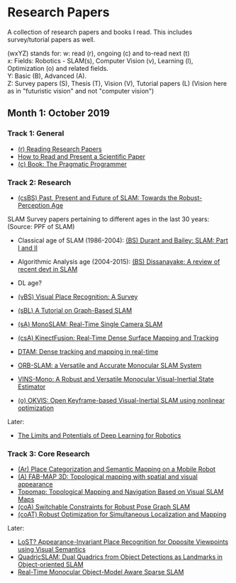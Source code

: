 # Research Papers 

A collection of research papers and books I read. This includes survey/tutorial papers as well. 

(wxYZ) stands for:
w: read (r), ongoing (c) and to-read next (t)    
x: Fields: Robotics - SLAM(s), Computer Vision (v), Learning (l), Optimization (o) and related fields.    
Y: Basic (B), Advanced (A).      
Z: Survey papers (S), Thesis (T), Vision (V), Tutorial papers (L) (Vision here as in "futuristic vision" and not "computer vision")  

## Month 1: October 2019


### Track 1: General

* [(r) Reading Research Papers](http://www.cs.rpi.edu/~sibel/graduate_school/_static/fall2017/reading_research_papers_fall_2017_graduate_skills_seminar.pdf)
* [How to Read and Present a Scientific Paper](http://people.cs.aau.dk/~hans/Dat5/slides.pdf)
* [(c) Book: The Pragmatic Programmer](https://www.amazon.in/Pragmatic-Programmer-Andrew-Hunt/dp/8131722422)


### Track 2: Research 

* [(csBS) Past, Present and Future of SLAM: Towards the Robust-Perception Age](https://arxiv.org/abs/1606.05830)

SLAM Survey papers pertaining to different ages in the last 30 years: (Source: PPF of SLAM)
* Classical age of SLAM (1986-2004): [(BS) Durant and Bailey: SLAM: Part I and II]()
* Algorithmic Analysis age (2004-2015): [(BS) Dissanayake: A review of recent devt in SLAM]()
* DL age?

* [(vBS) Visual Place Recognition: A Survey](https://ieeexplore.ieee.org/abstract/document/7339473)
* [(sBL) A Tutorial on Graph-Based SLAM](https://ieeexplore.ieee.org/abstract/document/5681215)
* [(sA) MonoSLAM: Real-Time Single Camera SLAM](https://www.doc.ic.ac.uk/~ajd/Publications/davison_etal_pami2007.pdf)
* [(csA) KinectFusion: Real-Time Dense Surface Mapping and Tracking](https://www.microsoft.com/en-us/research/wp-content/uploads/2016/02/ismar2011.pdf)
* [DTAM: Dense tracking and mapping in real-time](https://ieeexplore.ieee.org/abstract/document/6126513)
* [ORB-SLAM: a Versatile and Accurate Monocular SLAM System](https://arxiv.org/abs/1502.00956)
* [VINS-Mono: A Robust and Versatile Monocular Visual-Inertial State Estimator](https://arxiv.org/abs/1708.03852)
* [(o) OKVIS: Open Keyframe-based Visual-Inertial SLAM using nonlinear optimization](https://journals.sagepub.com/doi/abs/10.1177/0278364914554813?journalCode=ijra)   

Later:

* [The Limits and Potentials of Deep Learning for Robotics](https://arxiv.org/abs/1804.06557)

### Track 3: Core Research

* [(Ar) Place Categorization and Semantic Mapping on a Mobile Robot](https://arxiv.org/abs/1507.02428)
* [(A) FAB-MAP 3D: Topological mapping with spatial and visual appearance](https://ieeexplore.ieee.org/abstract/document/5509587)
* [Topomap: Topological Mapping and Navigation Based on Visual SLAM Maps](https://arxiv.org/abs/1709.05533)
* [(coA) Switchable Constraints for Robust Pose Graph SLAM](https://ieeexplore.ieee.org/ielx5/6363628/6385431/06385590.pdf?tp=&arnumber=6385590&isnumber=6385431&ref=aHR0cHM6Ly9zY2hvbGFyLmdvb2dsZS5jb20uYXUvY2l0YXRpb25zP3VzZXI9V25LamZGRUFBQUFKJmhsPWVu&tag=1)
* [(coAT) Robust Optimization for Simultaneous Localization and Mapping](https://core.ac.uk/download/pdf/89299995.pdf)

Later:

* [LoST? Appearance-Invariant Place Recognition for Opposite Viewpoints using Visual Semantics](https://arxiv.org/abs/1804.05526)
* [QuadricSLAM: Dual Quadrics from Object Detections as Landmarks in Object-oriented SLAM](https://arxiv.org/abs/1804.04011)
* [Real-Time Monocular Object-Model Aware Sparse SLAM](https://arxiv.org/abs/1809.09149)
